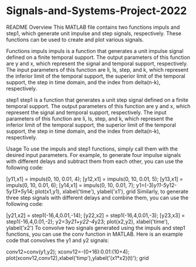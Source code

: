 # Signals-and-Systems-Project-2022
README
Overview
This MATLAB file contains two functions impuls and step1, which generate unit impulse and step signals, respectively. These functions can be used to create and plot various signals.

Functions
impuls
impuls is a function that generates a unit impulse signal defined on a finite temporal support. The output parameters of this function are y and x, which represent the signal and temporal support, respectively. The input parameters of this function are li, ls, step, and k, which represent the inferior limit of the temporal support, the superior limit of the temporal support, the step in time domain, and the index from delta(n-k), respectively.

step1
step1 is a function that generates a unit step signal defined on a finite temporal support. The output parameters of this function are y and x, which represent the signal and temporal support, respectively. The input parameters of this function are li, ls, step, and k, which represent the inferior limit of the temporal support, the superior limit of the temporal support, the step in time domain, and the index from delta(n-k), respectively.

Usage
To use the impuls and step1 functions, simply call them with the desired input parameters. For example, to generate four impulse signals with different delays and subtract them from each other, you can use the following code:

[y11,x1] = impuls(0, 10, 0.01, 4);
[y12,x1] = impuls(0, 10, 0.01, 5);
[y13,x1] = impuls(0, 10, 0.01, 6);
[y14,x1] = impuls(0, 10, 0.01, 7);
y1=(-3)*y11-5*y12-5*y13+5*y14;
plot(x1,y1), xlabel('time'), ylabel('x1'), grid 
Similarly, to generate three step signals with different delays and combine them, you can use the following code:

[y21,x2] = step1(-16,4,0.01,-14);
[y22,x2] = step1(-16,4,0.01,-3);
[y23,x3] = step1(-16,4,0.01,-2);
y2=3*y21+y22-4*y23;
plot(x2,y2), xlabel('time'), ylabel('x2')
To convolve two signals generated using the impuls and step1 functions, you can use the conv function in MATLAB. Here is an example code that convolves the y1 and y2 signals:


conv12=conv(y1,y2);
xconv12=-(0+16):0.01:(10+4);
plot(xconv12,conv12),xlabel('timp'),ylabel('(x1*x2)(t)'); grid
